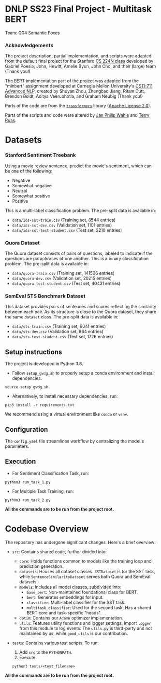 # DNLP SS23 Final Project - Multitask BERT
Team: G04	Semantic Foxes

### Acknowledgements

The project description, partial implementation, and scripts were adapted from the default final project for the Stanford [CS 224N class](https://web.stanford.edu/class/cs224n/) developed by Gabriel Poesia, John, Hewitt, Amelie Byun, John Cho, and their (large) team (Thank you!) 

The BERT implementation part of the project was adapted from the "minbert" assignment developed at Carnegie Mellon University's [CS11-711 Advanced NLP](http://phontron.com/class/anlp2021/index.html),
created by Shuyan Zhou, Zhengbao Jiang, Ritam Dutt, Brendon Boldt, Aditya Veerubhotla, and Graham Neubig  (Thank you!)

Parts of the code are from the [`transformers`](https://github.com/huggingface/transformers) library ([Apache License 2.0](./LICENSE)).

Parts of the scripts and code were altered by [Jan Philip Wahle](https://jpwahle.com/) and [Terry Ruas](https://terryruas.com/).

# Datasets

### Stanford Sentiment Treebank

Using a movie review sentence, predict the movie's sentiment, which can be one of the following:
- Negative
- Somewhat negative
- Neutral
- Somewhat positive
- Positive

This is a multi-label classification problem. The pre-split data is available in:
- `data/ids-sst-train.csv` (Training set, 8544 entries)
- `data/ids-sst-dev.csv` (Validation set, 1101 entries)
- `data/ids-sst-test-student.csv` (Test set, 2210 entries)

### Quora Dataset
The Quora dataset consists of pairs of questions, labeled to indicate if the questions are paraphrases of one another. This is a binary classification problem. The pre-split data is available in:
- `data/quora-train.csv` (Training set, 141506 entries)
- `data/quora-dev.csv` (Validation set, 20215 entries)
- `data/quora-test-student.csv` (Test set, 40431 entries)

### SemEval STS Benchmark Dataset
This dataset provides pairs of sentences and scores reflecting the similarity between each pair. As its structure is close to the Quora dataset, they share the same `dataset` class. The pre-split data is available in:
- `data/sts-train.csv` (Training set, 6041 entries)
- `data/sts-dev.csv` (Validation set, 864 entries)
- `data/sts-test-student.csv` (Test set, 1726 entries)

## Setup instructions
The project is developed in Python 3.8. 

* Follow `setup_gwdg.sh` to properly setup a conda environment and install dependencies.
```
source setup_gwdg.sh
```

* Alternatively, to install necessary dependencies, run:
```
pip3 install -r requirements.txt
```
We recommend using a virtual environment like `conda` or `venv`.

## Configuration
The `config.yaml` file streamlines workflow by centralizing the model's parameters.

## Execution
- For Sentiment Classification Task, run:
```
python3 run_task_1.py
```

- For Multiple Task Training, run:
```
python3 run_task_2.py
```

**All the commands are to be run from the project root.**

# Codebase Overview

The repository has undergone significant changes. Here's a brief overview:

- `src`: Contains shared code, further divided into:
  - `core`: Holds functions common to models like the training loop and prediction generation.
  - `datasets`: Houses all dataset classes. `SSTDataset` is for the SST task, while `SentenceSimilarityDataset` serves both Quora and SemEval datasets.
  - `models`: Includes all model classes, subdivided into:
    - `base_bert`: Non-maintained foundational class for BERT.
    - `bert`: Generates embeddings for input.
    - `classifier`: Multi-label classifier for the SST task.
    - `multitask_classifier`: Used for the second task. Has a shared BERT core and task-specific "heads".
  - `optim`: Contains our `AdamW` optimizer implementation.
  - `utils`: Features utility functions and logger settings. Import `logger` from this module to log events. The `utils.py` is third-party and not maintained by us, while `good_utils` is our contribution.
  
- `tests`: Contains various test scripts. To run:
  1. Add `src` to the `PYTHONPATH`.
  2. Execute:
    ```
    python3 tests/<test_filename>
    ```
**All the commands are to be run from the project root.**
